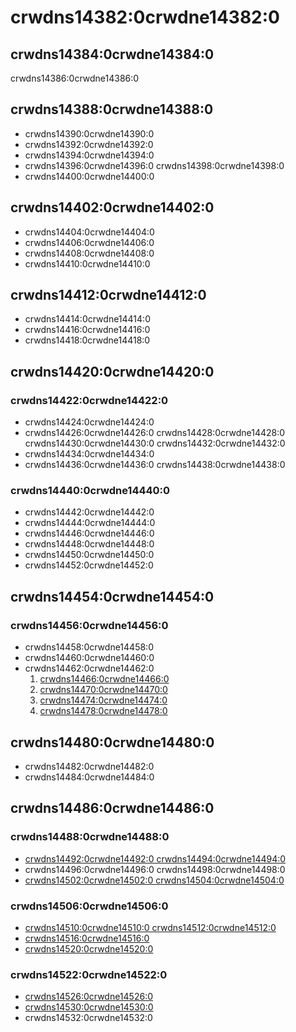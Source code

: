 # crwdns14382:0crwdne14382:0
## crwdns14384:0crwdne14384:0
crwdns14386:0crwdne14386:0

## crwdns14388:0crwdne14388:0
- crwdns14390:0crwdne14390:0
- crwdns14392:0crwdne14392:0
- crwdns14394:0crwdne14394:0
- crwdns14396:0crwdne14396:0 crwdns14398:0crwdne14398:0
- crwdns14400:0crwdne14400:0


## crwdns14402:0crwdne14402:0
- crwdns14404:0crwdne14404:0
- crwdns14406:0crwdne14406:0
- crwdns14408:0crwdne14408:0
- crwdns14410:0crwdne14410:0


## crwdns14412:0crwdne14412:0
- crwdns14414:0crwdne14414:0
- crwdns14416:0crwdne14416:0
- crwdns14418:0crwdne14418:0

## crwdns14420:0crwdne14420:0
### crwdns14422:0crwdne14422:0
- crwdns14424:0crwdne14424:0
- crwdns14426:0crwdne14426:0 crwdns14428:0crwdne14428:0 crwdns14430:0crwdne14430:0 crwdns14432:0crwdne14432:0
- crwdns14434:0crwdne14434:0
- crwdns14436:0crwdne14436:0 crwdns14438:0crwdne14438:0

### crwdns14440:0crwdne14440:0
- crwdns14442:0crwdne14442:0
- crwdns14444:0crwdne14444:0
- crwdns14446:0crwdne14446:0
- crwdns14448:0crwdne14448:0
- crwdns14450:0crwdne14450:0
- crwdns14452:0crwdne14452:0

## crwdns14454:0crwdne14454:0
### crwdns14456:0crwdne14456:0
- crwdns14458:0crwdne14458:0
- crwdns14460:0crwdne14460:0
- crwdns14462:0crwdne14462:0
  1. [crwdns14466:0crwdne14466:0](crwdns14464:0crwdne14464:0)
  2. [crwdns14470:0crwdne14470:0](crwdns14468:0crwdne14468:0)
  3. [crwdns14474:0crwdne14474:0](crwdns14472:0crwdne14472:0)
  4. [crwdns14478:0crwdne14478:0](crwdns14476:0crwdne14476:0)

## crwdns14480:0crwdne14480:0
- crwdns14482:0crwdne14482:0
- crwdns14484:0crwdne14484:0

## crwdns14486:0crwdne14486:0
<!-- yaspeller ignore:start -->
### crwdns14488:0crwdne14488:0
- [crwdns14492:0crwdne14492:0 crwdns14494:0crwdne14494:0](crwdns14490:0crwdne14490:0)
- crwdns14496:0crwdne14496:0 crwdns14498:0crwdne14498:0
- [crwdns14502:0crwdne14502:0 crwdns14504:0crwdne14504:0](crwdns14500:0crwdne14500:0)

### crwdns14506:0crwdne14506:0
- [crwdns14510:0crwdne14510:0 crwdns14512:0crwdne14512:0](crwdns14508:0crwdne14508:0)
- [crwdns14516:0crwdne14516:0](crwdns14514:0crwdne14514:0)
- [crwdns14520:0crwdne14520:0](crwdns14518:0crwdne14518:0)


### crwdns14522:0crwdne14522:0
- [crwdns14526:0crwdne14526:0](crwdns14524:0crwdne14524:0)
- [crwdns14530:0crwdne14530:0](crwdns14528:0%D0%crwdnd14528:0%D1%crwdnd14528:0%D0%crwdnd14528:0%D0%crwdnd14528:0%D1%crwdnd14528:0%D0%crwdnd14528:0%D0%crwdnd14528:0%D1%crwdnd14528:0%D0%crwdnd14528:0%D0%crwdnd14528:0%D0%crwdnd14528:0%D0%crwdnd14528:0%D1%crwdnd14528:0%D0%crwdnd14528:0%D0%crwdnd14528:0%D0%crwdnd14528:0%D0%crwdnd14528:0%D0%crwdnd14528:0%D0%crwdnd14528:0%D1%crwdnd14528:0%D1%crwdnd14528:0%D1%crwdnd14528:0%D1%crwdnd14528:0%D0%crwdnd14528:0%D0%crwdnd14528:0%D0%crwdnd14528:0%D1%crwdnd14528:0%D1%crwdne14528:0)
- crwdns14532:0crwdne14532:0
<!-- yaspeller ignore:end -->

